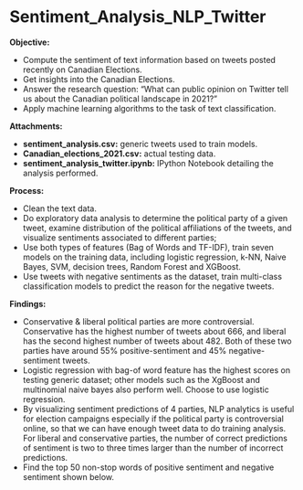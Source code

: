 # Sentiment_Analysis_NLP_Twitter
**Objective:**
- Compute the sentiment of text information based on tweets posted recently on Canadian Elections.
- Get insights into the Canadian Elections.
- Answer the research question: “What can public opinion on Twitter tell us about the Canadian political landscape in 2021?”
- Apply machine learning algorithms to the task of text classification.

**Attachments:**
- **sentiment_analysis.csv:** generic tweets used to train models.
- **Canadian_elections_2021.csv:** actual testing data.
- **sentiment_analysis_twitter.ipynb:** IPython Notebook detailing the analysis performed.

**Process:**
- Clean the text data.
- Do exploratory data analysis to determine the political party of a given tweet, examine distribution of the political affiliations of the tweets, and visualize sentiments associated to different parties;
- Use both types of features (Bag of Words and TF-IDF), train seven models on the training data, including logistic regression, k-NN, Naive Bayes, SVM, decision trees, Random Forest and XGBoost.
- Use tweets with negative sentiments as the dataset, train multi-class classification models to predict the reason for the negative tweets.

**Findings:**
- Conservative & liberal political parties are more controversial. Conservative has the highest number of tweets about 666, and liberal has the second highest number of tweets about 482. Both of these two parties have around 55% positive-sentiment and 45% negative-sentiment tweets.
- Logistic regression with bag-of word feature has the highest scores on testing generic dataset; other models such as the XgBoost and multinomial naive bayes also perform well. Choose to use logistic regression.
- By visualizing sentiment predictions of 4 parties, NLP analytics is useful for election campaigns especially if the political party is controversial online, so that we can have enough tweet data to do training analysis. For liberal and conservative parties, the number of correct predictions of sentiment is two to three times larger than the number of incorrect predictions.
- Find the top 50 non-stop words of positive sentiment and negative sentiment shown below.
